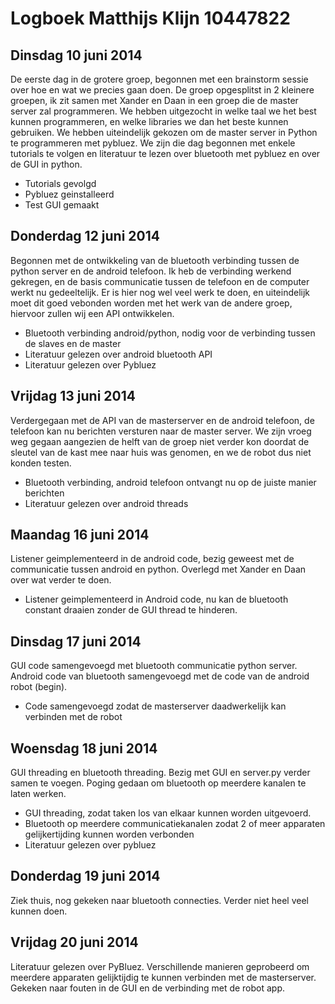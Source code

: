 Logboek Matthijs Klijn 10447822
===============================

Dinsdag 10 juni 2014
--------------------

De eerste dag in de grotere groep, begonnen met een brainstorm sessie over hoe en wat we precies gaan doen. 
De groep opgesplitst in 2 kleinere groepen, ik zit samen met Xander en Daan in een groep die de master server zal programmeren.
We hebben uitgezocht in welke taal we het best kunnen programmeren, en welke libraries we dan het beste kunnen gebruiken. We hebben uiteindelijk gekozen om de master server in Python te programmeren met pybluez. 
We zijn die dag begonnen met enkele tutorials te volgen en literatuur te lezen over bluetooth met pybluez en over de GUI in python.

- Tutorials gevolgd
- Pybluez geinstalleerd
- Test GUI gemaakt

Donderdag 12 juni 2014
----------------------

Begonnen met de ontwikkeling van de bluetooth verbinding tussen de python server en de android telefoon. 
Ik heb de verbinding werkend gekregen, en de basis communicatie tussen de telefoon en de computer werkt nu gedeeltelijk. 
Er is hier nog wel veel werk te doen, en uiteindelijk moet dit goed vebonden worden met het werk van de andere groep, hiervoor zullen wij een API ontwikkelen.

- Bluetooth verbinding android/python, nodig voor de verbinding tussen de slaves en de master
- Literatuur gelezen over android bluetooth API
- Literatuur gelezen over Pybluez

Vrijdag 13 juni 2014
--------------------

Verdergegaan met de API van de masterserver en de android telefoon, de telefoon kan nu berichten versturen naar de master server. 
We zijn vroeg weg gegaan aangezien de helft van de groep niet verder kon doordat de sleutel van de kast mee naar huis was genomen, en we de robot dus niet konden testen.

- Bluetooth verbinding, android telefoon ontvangt nu op de juiste manier berichten
- Literatuur gelezen over android threads

Maandag 16 juni 2014
--------------------

Listener geimplementeerd in de android code, bezig geweest met de communicatie tussen android en python.
Overlegd met Xander en Daan over wat verder te doen.

- Listener geimplementeerd in Android code, nu kan de bluetooth constant draaien zonder de GUI thread te hinderen. 

Dinsdag 17 juni 2014
--------------------

GUI code samengevoegd met bluetooth communicatie python server. Android code van bluetooth samengevoegd met de code van de android robot (begin). 

- Code samengevoegd zodat de masterserver daadwerkelijk kan verbinden met de robot

Woensdag 18 juni 2014
---------------------

GUI threading en bluetooth threading. Bezig met GUI en server.py verder samen te voegen. 
Poging gedaan om bluetooth op meerdere kanalen te laten werken. 

- GUI threading, zodat taken los van elkaar kunnen worden uitgevoerd.
- Bluetooth op meerdere communicatiekanalen zodat 2 of meer apparaten gelijkertijding kunnen worden verbonden
- Literatuur gelezen over pybluez

Donderdag 19 juni 2014
----------------------
Ziek thuis, nog gekeken naar bluetooth connecties. Verder niet heel veel kunnen doen.

Vrijdag 20 juni 2014
--------------------

Literatuur gelezen over PyBluez. Verschillende manieren geprobeerd om meerdere apparaten gelijktijdig te kunnen verbinden met de masterserver. 
Gekeken naar fouten in de GUI en de verbinding met de robot app. 
